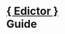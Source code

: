 <h1 style="padding-top: 2rem;">
    <a href="{{to_root}}">{ Edictor }</a><br>
    Guide
</h1>
<div class="flex flex-center width-100" style="font-size: 2em;">
<el-icon name="open-book"></el-icon>
</div>